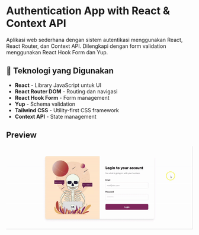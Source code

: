 # Authentication App with React & Context API

Aplikasi web sederhana dengan sistem autentikasi menggunakan React, React Router, dan Context API. Dilengkapi dengan form validation menggunakan React Hook Form dan Yup.

## 🚀 Teknologi yang Digunakan

- **React** - Library JavaScript untuk UI
- **React Router DOM** - Routing dan navigasi
- **React Hook Form** - Form management
- **Yup** - Schema validation
- **Tailwind CSS** - Utility-first CSS framework
- **Context API** - State management

## Preview

![Preview](public/gif/preview.gif)
